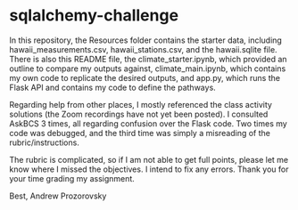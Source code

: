 # sqlalchemy-challenge

In this repository, the Resources folder contains the starter data, including hawaii_measurements.csv, 
hawaii_stations.csv, and the hawaii.sqlite file. There is also this README file, the climate_starter.ipynb, 
which provided an outline to compare my outputs against, climate_main.ipynb, which contains my own code to 
replicate the desired outputs, and app.py, which runs the Flask API and contains my code to define the 
pathways.

Regarding help from other places, I mostly referenced the class activity solutions (the Zoom recordings 
have not yet been posted). I consulted AskBCS 3 times, all regarding confusion over the Flask code. Two 
times my code was debugged, and the third time was simply a misreading of the rubric/instructions.

The rubric is complicated, so if I am not able to get full points, please let me know where I missed the 
objectives. I intend to fix any errors. Thank you for your time grading my assignment.

Best,
Andrew Prozorovsky